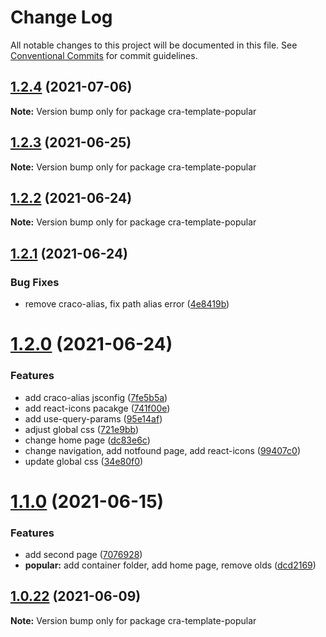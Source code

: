 # Change Log

All notable changes to this project will be documented in this file.
See [Conventional Commits](https://conventionalcommits.org) for commit guidelines.

## [1.2.4](https://github.com/iamyoki/create-cra-template/compare/v1.2.3...v1.2.4) (2021-07-06)

**Note:** Version bump only for package cra-template-popular





## [1.2.3](https://github.com/iamyoki/create-cra-template/compare/v1.2.2...v1.2.3) (2021-06-25)

**Note:** Version bump only for package cra-template-popular





## [1.2.2](https://github.com/iamyoki/create-cra-template/compare/v1.2.1...v1.2.2) (2021-06-24)

**Note:** Version bump only for package cra-template-popular





## [1.2.1](https://github.com/iamyoki/create-cra-template/compare/v1.2.0...v1.2.1) (2021-06-24)


### Bug Fixes

* remove craco-alias, fix path alias error ([4e8419b](https://github.com/iamyoki/create-cra-template/commit/4e8419bfbc7e617e606b29641a72ffe1a80839af))





# [1.2.0](https://github.com/iamyoki/create-cra-template/compare/v1.1.0...v1.2.0) (2021-06-24)


### Features

* add craco-alias jsconfig ([7fe5b5a](https://github.com/iamyoki/create-cra-template/commit/7fe5b5ad60056d14bb0a866342897676671890d1))
* add react-icons pacakge ([741f00e](https://github.com/iamyoki/create-cra-template/commit/741f00e470efccae07466d2c111e46ff53a1cbf6))
* add use-query-params ([95e14af](https://github.com/iamyoki/create-cra-template/commit/95e14affcb869d5546fd8e69265dce6ed6e06944))
* adjust global css ([721e9bb](https://github.com/iamyoki/create-cra-template/commit/721e9bbe6ae3872b14836b856391db888f7f5637))
* change home page ([dc83e6c](https://github.com/iamyoki/create-cra-template/commit/dc83e6c60fa005bd68883bd87f4b803caf9c4423))
* change navigation, add notfound page, add react-icons ([99407c0](https://github.com/iamyoki/create-cra-template/commit/99407c005fb6862773e0026990aa0ee0b07efda0))
* update global css ([34e80f0](https://github.com/iamyoki/create-cra-template/commit/34e80f003925a5d1ba5382eca356f5963b89046a))





# [1.1.0](https://github.com/iamyoki/create-cra-template/compare/v1.0.22...v1.1.0) (2021-06-15)


### Features

* add second page ([7076928](https://github.com/iamyoki/create-cra-template/commit/707692843b7d48c6f73a5cdba79ea4e59d60ec7e))
* **popular:** add container folder, add home page, remove olds ([dcd2169](https://github.com/iamyoki/create-cra-template/commit/dcd21693b5c827533846f81cc7ce0221a255f6e6))





## [1.0.22](https://github.com/iamyoki/create-cra-template/compare/v1.0.21...v1.0.22) (2021-06-09)

**Note:** Version bump only for package cra-template-popular
